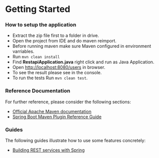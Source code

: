 # Getting Started

### How to setup the application

* Extract the zip file first to a folder in drive.
* Open the project from IDE and do maven reimport.
* Before running maven make sure Maven configured in environment varriables.
* Run ```mvn clean install```
* Find **RestapiApplication.java** right click and run as Java Application.
* Open [http://localhost:8080/users](http://localhost:8080/users) in browser.
* To see the result please see in the console.
* To run the tests Run ```mvn clean test```.



### Reference Documentation
For further reference, please consider the following sections:

* [Official Apache Maven documentation](https://maven.apache.org/guides/index.html)
* [Spring Boot Maven Plugin Reference Guide](https://docs.spring.io/spring-boot/docs/2.5.2/maven-plugin/reference/html/)

### Guides
The following guides illustrate how to use some features concretely:

* [Building REST services with Spring](https://spring.io/guides/tutorials/bookmarks/)
